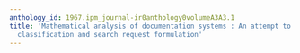 ```yaml
---
anthology_id: 1967.ipm_journal-ir0anthology0volumeA3A3.1
title: 'Mathematical analysis of documentation systems : An attempt to a theory of
  classification and search request formulation'
---
```

